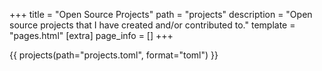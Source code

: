 +++
title = "Open Source Projects"
path = "projects"
description = "Open source projects that I have created and/or contributed to."
template = "pages.html"
[extra]
page_info = []
+++

{{ projects(path="projects.toml", format="toml") }}